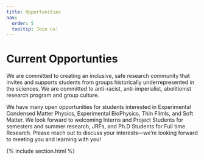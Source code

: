 ```yaml
---
title: Opportunities
nav:
  order: 5
  tooltip: Join us!
---
```


# <i class="fas fa-microscope"></i>Current Opportunties

We are committed to creating an inclusive, safe research community that invites and supports students from groups historically underrepresented in the sciences. We are committed to anti-racist, anti-imperialist, abolitionist research program and group culture. 

We have many open opportunities for students interested in Experimental Condensed Matter Physics, Experimental BioPhysics, Thin Filmls, and Soft Matter. We look forward to welcoming Interns and Project Students for semesters and summer research, JRFs, and Ph.D Students for Full time Research. Please reach out to discuss your interests—we’re looking forward to meeting you and learning with you! 

{% include section.html %}
